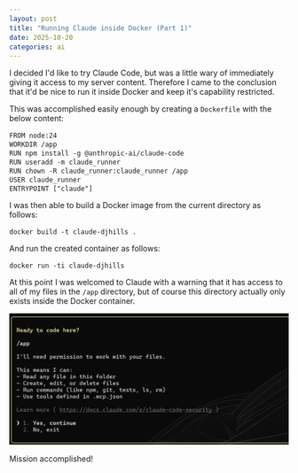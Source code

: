 ```yaml
---
layout: post
title: "Running Claude inside Docker (Part 1)"
date: 2025-10-20
categories: ai
---
```

I decided I'd like to try Claude Code, but was a little wary of immediately giving it access to my server content.
Therefore I came to the conclusion that it'd be nice to run it inside Docker and keep it's capability restricted.

This was accomplished easily enough by creating a `Dockerfile` with the below content:
```
FROM node:24
WORKDIR /app
RUN npm install -g @anthropic-ai/claude-code
RUN useradd -m claude_runner
RUN chown -R claude_runner:claude_runner /app
USER claude_runner
ENTRYPOINT ["claude"]
```

I was then able to build a Docker image from the current directory as follows:
```
docker build -t claude-djhills .
```

And run the created container as follows:
```
docker run -ti claude-djhills
```

At this point I was welcomed to Claude with a warning that it has access to all of my files in the `/app` directory, but of course this directory actually only exists inside the Docker container.  

![Image](/assets/images/claude_ready.png)  

Mission accomplished!

